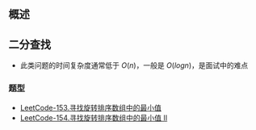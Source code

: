 ## 概述




## 二分查找

+ 此类问题的时间复杂度通常低于 $O(n)$，一般是 $O(logn)$，是面试中的难点



### 题型

+ [LeetCode-153.寻找旋转排序数组中的最小值](https://leetcode-cn.com/problems/find-minimum-in-rotated-sorted-array/)
+ [LeetCode-154.寻找旋转排序数组中的最小值 II](https://leetcode-cn.com/problems/find-minimum-in-rotated-sorted-array-ii/)
